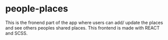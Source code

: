 # people-places
This is the fronend part of the app where users can add/ update the places and see others peoples shared places. This frontend is made with REACT and SCSS.